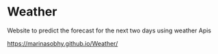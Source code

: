 # Weather
Website to predict the forecast for the next two days using weather Apis 

https://marinasobhy.github.io/Weather/
